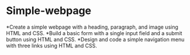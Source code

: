 # Simple-webpage
*Create a simple webpage with a
heading, paragraph, and image using
HTML and CSS.
*Build a basic form with a single input
field and a submit button using HTML
and CSS.
*Design and code a simple navigation
menu with three links using HTML and CSS.

